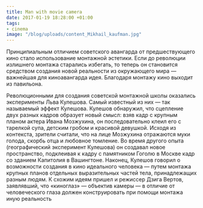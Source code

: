 ```yaml
---
title: Man with movie camera
date: 2017-01-19 18:28:00 +01:00
tags:
- cinema
image: "/blog/uploads/content_Mikhail_kaufman.jpg"
---
```


Принципиальным отличием советского авангарда от предшествующего кино стало использование монтажной эстетики. Если до революции излишнего монтажа старались избегать, то теперь он становится средством создания новой реальности из окружающего мира — важнейшая для киноавангарда идея. Благодаря монтажу кино выходит из павильона.

Революционными для создания советской монтажной школы оказались эксперименты Льва Кулешова. Самый известный из них — так называемый эффект Кулешова. Кулешов обнаружил, что сцепление двух разных кадров образует новый смысл: взяв кадр с крупным планом актера Ивана Мозжухина, он последовательно клеил его с тарелкой супа, детским гробом и красивой девушкой. Исходя из контекста, зрители считали, что на лице Мозжухина отражаются муки голода, скорбь отца и любовное томление. Во время другого опыта (географический эксперимент Кулешова) он создавал новое пространство, подклеивая к кадру с памятником Гоголю в Москве кадр со зданием Капитолия в Вашингтоне. Наконец, Кулешов говорил о возможности создания в кино идеального человека — путем монтажа крупных планов отдельных выразительных частей тела, принадлежащих разным людям. К схожим идеям пришел и режиссер Дзига Вертов, заявлявший, что «киноглаз» — объектив камеры — в отличие от человеческого глаза должен конструировать при помощи монтажа иную реальность